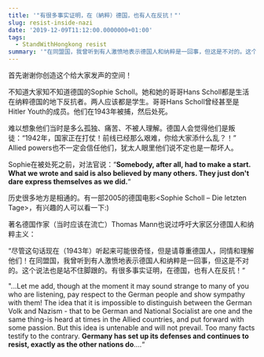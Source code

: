 ```yaml
---
title: '"有很多事实证明，在（納粹）德国，也有人在反抗！"'
slug: resist-inside-nazi
date: '2019-12-09T11:12:00.0000000+01:00'
tags:
  - StandWithHongkong resist
summary: '"在同盟国，我曾听到有人激愤地表示德国人和纳粹是一回事，但这是不对的。这个说法也是站不住脚跟的。有很多事实证明，在德国，也有人在反抗！“'
---
```

首先谢谢你创造这个给大家发声的空间！



不知道大家知不知道德国的Sophie Scholl。她和她的哥哥Hans Scholl都是生活在纳粹德国的地下反抗者。两人应该都是学生。哥哥Hans Scholl曾经甚至是Hitler Youth的成员。他们在1943年被捕，然后处死。



难以想象他们当时是多么孤独、痛苦、不被人理解。德国人会觉得他们是叛徒：“1942年，国家正在打仗！前线已经那么艰难，你给大家添什么乱？！”  Allied powers也不一定会信任他们，犹太人眼里他们说不定也是一帮坏人。



Sophie在被处死之前，对法官说：“**Somebody, after all, had to make a start. What we wrote and said is also believed by many others. They just don't dare express themselves as we did.**“



历史很多地方是相通的。有一部2005的德国电影<Sophie Scholl – Die letzten Tage>，有兴趣的人可以看一下:)

著名德国作家（当时应该在流亡）Thomas Mann也说过呼吁大家区分德国人和纳粹主义：



“尽管这句话现在（1943年）听起来可能很奇怪，但是请尊重德国人，同情和理解他们！在同盟国，我曾听到有人激愤地表示德国人和纳粹是一回事，但这是不对的。这个说法也是站不住脚跟的。有很多事实证明，在德国，也有人在反抗！“



"...Let me add, though at the moment it may sound strange to many of you who are listening, pay respect to the German people and show sympathy with them! The idea that it is impossible to distinguish between the German Volk and Nazism - that to be German and National Socialist are one and the same thing-is heard at times in the Allied countries, and put forward with some passion. But this idea is untenable and will not prevail. Too many facts testify to the contrary. **Germany has set up its defenses and continues to resist, exactly as the other nations do**....“
